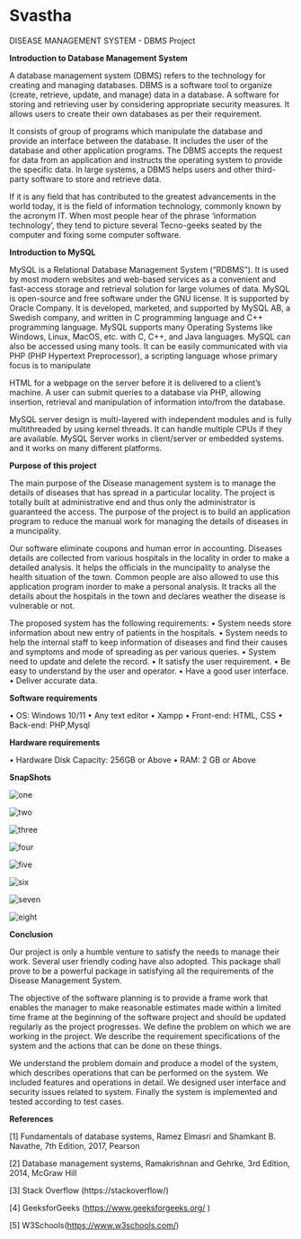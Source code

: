 # Svastha
DISEASE MANAGEMENT SYSTEM - DBMS Project

**Introduction to Database Management System**

A database management system (DBMS) refers to the technology for creating and managing
databases. DBMS is a software tool to organize (create, retrieve, update, and manage) data in
a database. A software for storing and retrieving user by considering appropriate security
measures. It allows users to create their own databases as per their requirement.

It consists of group of programs which manipulate the database and provide an interface
between the database. It includes the user of the database and other application programs. The
DBMS accepts the request for data from an application and instructs the operating system to
provide the specific data. In large systems, a DBMS helps users and other third-party
software to store and retrieve data.

If it is any field that has contributed to the greatest advancements in the world today, it is the
field of information technology, commonly known by the acronym IT. When most people
hear of the phrase ‘information technology’, they tend to picture several Tecno-geeks seated
by the computer and fixing some computer software.

**Introduction to MySQL**

MySQL is a Relational Database Management System (“RDBMS”). It is used by most
modern websites and web-based services as a convenient and fast-access storage and retrieval
solution for large volumes of data. MySQL is open-source and free software under the GNU
license. It is supported by Oracle Company.
It is developed, marketed, and supported by MySQL AB, a Swedish company, and written
in C programming language and C++ programming language. MySQL supports many
Operating Systems like Windows, Linux, MacOS, etc. with C, C++, and Java languages.
MySQL can also be accessed using many tools. It can be easily communicated with via PHP
(PHP Hypertext Preprocessor), a scripting language whose primary focus is to manipulate

HTML for a webpage on the server before it is delivered to a client’s machine. A user can
submit queries to a database via PHP, allowing insertion, retrieval and manipulation of
information into/from the database.

MySQL server design is multi-layered with independent modules and is fully multithreaded
by using kernel threads. It can handle multiple CPUs if they are available. MySQL Server
works in client/server or embedded systems. and it works on many different platforms.

**Purpose of this project**

The main purpose of the Disease management system is to manage the details of diseases
that has spread in a particular locality. The project is totally built at administrative end and
thus only the administrator is guaranteed the access. The purpose of the project is to build an
application program to reduce the manual work for managing the details of diseases in a
muncipality.

Our software eliminate coupons and human error in accounting. Diseases details are collected
from various hospitals in the locality in order to make a detailed analysis. It helps the officials
in the muncipality to analyse the health situation of the town. Common people are also
allowed to use this application program inorder to make a personal analysis. It tracks all the
details about the hospitals in the town and declares weather the disease is vulnerable or not.

The proposed system has the following requirements:
• System needs store information about new entry of patients in the hospitals.
• System needs to help the internal staff to keep information of diseases and find their
causes and symptoms and mode of spreading as per various queries.
• System need to update and delete the record.
• It satisfy the user requirement.
• Be easy to understand by the user and operator.
• Have a good user interface.
• Deliver accurate data.

**Software requirements**

• OS: Windows 10/11
• Any text editor
• Xampp
• Front-end: HTML, CSS
• Back-end: PHP,Mysql

**Hardware requirements**

• Hardware Disk Capacity: 256GB or Above
• RAM: 2 GB or Above

**SnapShots**

![one](https://github.com/Anvithgopa/Svastha-Disease_management/assets/57863118/9ef527ee-4026-4945-9379-fd14afeb6c49)


![two](https://github.com/Anvithgopa/Svastha-Disease_management/assets/57863118/3070b3fa-add9-4aef-883c-8533550510c8)


![three](https://github.com/Anvithgopa/Svastha-Disease_management/assets/57863118/7d6fede7-8520-424c-84a5-2325ecf7bbbb)


![four](https://github.com/Anvithgopa/Svastha-Disease_management/assets/57863118/1fad3da0-2656-4687-951c-cf06e1a19a0e)


![five](https://github.com/Anvithgopa/Svastha-Disease_management/assets/57863118/f77162db-7b74-4fc6-a323-1ca0124940f8)


![six](https://github.com/Anvithgopa/Svastha-Disease_management/assets/57863118/a68d7df7-09b0-4472-96a7-3e48149fb70c)


![seven](https://github.com/Anvithgopa/Svastha-Disease_management/assets/57863118/f36770d6-ebdd-4a9d-b230-f9cd31743943)


![eight](https://github.com/Anvithgopa/Svastha-Disease_management/assets/57863118/743e4e79-d117-47a8-a9cd-0463ea155a40)

**Conclusion**

Our project is only a humble venture to satisfy the needs to manage their work. Several user friendly coding have also adopted. This package shall prove to be a powerful package in satisfying all the requirements of the Disease Management System.

The objective of the software planning  is to provide a frame work that enables the manager to make reasonable estimates made within a limited time frame at the beginning of the software project and should be updated regularly as the project progresses.  We define the problem on which we are working in the project. We describe the requirement specifications of the system and the actions that can be done on these things.

We understand the problem domain and produce a model of the system, which describes operations that can be performed on the system. We included features and operations in detail. We designed user interface and security issues related to system. Finally the system is implemented and tested according to test cases.

**References**

[1]	Fundamentals of database systems, Ramez Elmasri and Shamkant B. Navathe, 7th Edition, 2017, Pearson

[2]	Database management systems, Ramakrishnan and Gehrke, 3rd Edition, 2014, McGraw Hill

[3]	Stack Overflow (https://stackoverflow/)

[4]	GeeksforGeeks (https://www.geeksforgeeks.org/ )

[5]	W3Schools(https://www.w3schools.com/)

